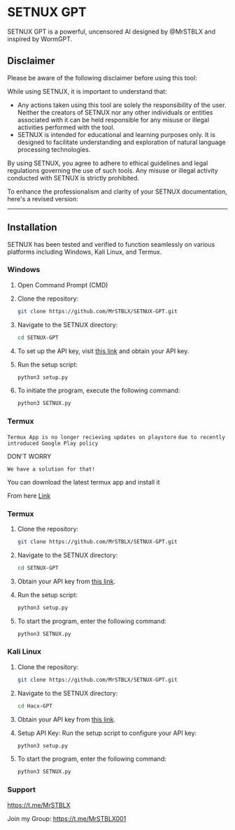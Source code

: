 # SETNUX GPT

 SETNUX GPT is a powerful, uncensored AI designed by @MrSTBLX and inspired by WormGPT.

## Disclaimer

Please be aware of the following disclaimer before using this tool:

While using SETNUX, it is important to understand that:

- Any actions taken using this tool are solely the responsibility of the user. Neither the creators of SETNUX nor any other individuals or entities associated with it can be held responsible for any misuse or illegal activities performed with the tool.
- SETNUX is intended for educational and learning purposes only. It is designed to facilitate understanding and exploration of natural language processing technologies.

By using SETNUX, you agree to adhere to ethical guidelines and legal regulations governing the use of such tools. Any misuse or illegal activity conducted with SETNUX is strictly prohibited.

To enhance the professionalism and clarity of your SETNUX documentation, here's a revised version:

---

## Installation

SETNUX has been tested and verified to function seamlessly on various platforms including Windows, Kali Linux, and Termux.

### Windows

1. Open Command Prompt (CMD)

2. Clone the repository:
    ```bash
    git clone https://github.com/MrSTBLX/SETNUX-GPT.git
    ```

3. Navigate to the SETNUX directory:
    ```bash
    cd SETNUX-GPT
    ```

4. To set up the API key, visit [this link](https://platform.openai.com/api-keys) and obtain your API key.

5. Run the setup script:
    ```bash
    python3 setup.py
    ```

6. To initiate the program, execute the following command:
    ```bash
    python3 SETNUX.py
    ```
### Termux
`Termux App is no longer recieving updates on playstore`
`due to recently introduced Google Play policy` 
  

DON'T WORRY   

`We have a solution for that!`



You can download the latest termux app and install it

From here <a href="https://f-droid.org/repo/com.termux_118.apk">Link</a>

### Termux

1. Clone the repository:
    ```bash
    git clone https://github.com/MrSTBLX/SETNUX-GPT.git
    ```

2. Navigate to the SETNUX directory:
    ```bash
    cd SETNUX-GPT
    ```

3. Obtain your API key from [this link](https://platform.openai.com/api-keys).

4. Run the setup script:
    ```bash
    python3 setup.py
    ```

5. To start the program, enter the following command:
    ```bash
    python3 SETNUX.py
    ```
### Kali Linux 
1. Clone the repository:
    ```bash
    git clone https://github.com/MrSTBLX/SETNUX-GPT.git
    ```

2. Navigate to the SETNUX directory:
    ```bash
    cd Hacx-GPT
    ```

3. Obtain your API key from [this link](https://platform.openai.com/api-keys).


4. Setup API Key:
Run the setup script to configure your API key:
   ```bash
   python3 setup.py
   ```
5. To start the program, enter the following command:
    ```bash
    python3 SETNUX.py
    ```


### Support
https://t.me/MrSTBLX

Join my Group:
https://t.me/MrSTBLX001
